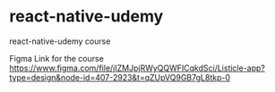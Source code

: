 # react-native-udemy

react-native-udemy course

Figma Link for the course
https://www.figma.com/file/jIZMJpjRWyQQWFICqkdSci/Listicle-app?type=design&node-id=407-2923&t=qZUpVQ9GB7gL8tkp-0
